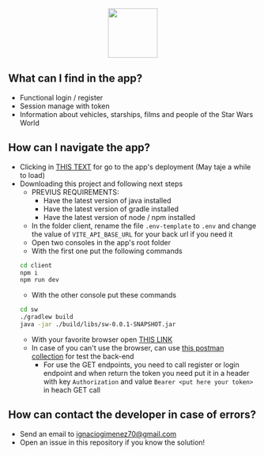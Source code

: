<div style="text-align:center; padding-top:10px;"><image src="./assets/star-wars.svg" height="100px"></div>

## What can I find in the app?

- Functional login / register
- Session manage with token
- Information about vehicles, starships, films and people of the Star Wars World

## How can I navigate the app?

- Clicking in [THIS TEXT](https://star-wars-three-iota.vercel.app/) for go to the app's deployment (May taje a while to load)
- Downloading this project and following next steps
  - PREVIUS REQUIREMENTS:
    - Have the latest version of java installed
    - Have the latest version of gradle installed
    - Have the latest version of node / npm installed
  - In the folder client, rename the file `.env-template` to `.env` and change the value of `VITE_API_BASE_URL` for your back url if you need it
  - Open two consoles in the app's root folder
  - With the first one put the following commands
  ```bash
  cd client
  npm i
  npm run dev
  ```
  - With the other console put these commands
  ```bash
  cd sw
  ./gradlew build
  java -jar ./build/libs/sw-0.0.1-SNAPSHOT.jar
  ```
  - With your favorite browser open [THIS LINK](http://127.0.0.1:5173/)
  - In case of you can't use the browser, can use [this postman collection](https://api.postman.com/collections/13175264-8d1c53b4-864d-462e-bd8b-ab865393520b?access_key=PMAT-01J2W71TM9CNWZKQ0K2PYC795Y) for test the back-end
    - For use the GET endpoints, you need to call register or login endpoint and when return the token you need put it in a header with key `Authorization` and value `Bearer <put here your token>` in heach GET call

## How can contact the developer in case of errors?

- Send an email to ignaciogimenez70@gmail.com
- Open an issue in this repository if you know the solution!